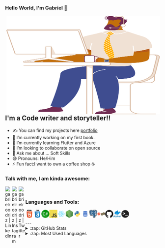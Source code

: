### Hello World, I'm Gabriel  👋

 <img align="right" alt="GIF" src="https://github.com/gabrielroodriz/gabrielroodriz/blob/main/code.svg?raw=true" width="500" height="320" />


## I'm a Code writer and storyteller!!
- ✍ You can find my projects here [portfolio](https://github.com/gabrielroodriz?tab=repositories)
- 🔭 I’m currently working on my first book.
- 🌱 I’m currently learning Flutter and Azure
- 👯 I’m looking to collaborate on open source
- 💬 Ask me about ... Soft Skills
- 😄 Pronouns: He/Him
- ⚡ Fun fact:I want to own a coffee shop ☕


### Talk with me, I am kinda awesome:
[<img align="left" alt="gabrielroodriz | LinkedIn" width="22px" src="https://cdn.jsdelivr.net/npm/simple-icons@v3/icons/linkedin.svg" />][linkedin]
[<img align="left" alt="gabrielroodriz | Instagram" width="22px" src="https://cdn.jsdelivr.net/npm/simple-icons@v3/icons/instagram.svg" />][instagram]
[<img align="left" alt="gabrielroodriz | Twitter" width="22px" src="https://cdn.jsdelivr.net/npm/simple-icons@v3/icons/twitter.svg" />][twitter]

<br />

### Languages and Tools:

<img align="left" alt="HTML5" width="26px" src="https://raw.githubusercontent.com/github/explore/80688e429a7d4ef2fca1e82350fe8e3517d3494d/topics/html/html.png" />
<img align="left" alt="CSS3" width="26px" src="https://raw.githubusercontent.com/github/explore/80688e429a7d4ef2fca1e82350fe8e3517d3494d/topics/css/css.png" />
<img align="left" alt="CSharp" width="26px" src="https://raw.githubusercontent.com/github/explore/80688e429a7d4ef2fca1e82350fe8e3517d3494d/topics/csharp/csharp.png" />
<img align="left" alt="JavaScript" width="26px" src="https://raw.githubusercontent.com/github/explore/80688e429a7d4ef2fca1e82350fe8e3517d3494d/topics/javascript/javascript.png" />
<img align="left" alt="React" width="26px" src="https://raw.githubusercontent.com/github/explore/80688e429a7d4ef2fca1e82350fe8e3517d3494d/topics/react/react.png" />
<img align="left" alt="Node.js" width="26px" src="https://raw.githubusercontent.com/github/explore/80688e429a7d4ef2fca1e82350fe8e3517d3494d/topics/nodejs/nodejs.png" />
<img align="left" alt="python" width="26px" src="https://raw.githubusercontent.com/github/explore/80688e429a7d4ef2fca1e82350fe8e3517d3494d/topics/python/python.png" />
<img align="left" alt="SQL" width="26px" src="https://raw.githubusercontent.com/github/explore/80688e429a7d4ef2fca1e82350fe8e3517d3494d/topics/sql/sql.png" />
<img align="left" alt="postgreSQL" width="26px" src="https://raw.githubusercontent.com/github/explore/80688e429a7d4ef2fca1e82350fe8e3517d3494d/topics/postgresql/postgresql.png" />
<img align="left" alt="Git" width="26px" src="https://raw.githubusercontent.com/github/explore/80688e429a7d4ef2fca1e82350fe8e3517d3494d/topics/git/git.png" />
<img align="left" alt="GitHub" width="26px" src="https://raw.githubusercontent.com/github/explore/78df643247d429f6cc873026c0622819ad797942/topics/github/github.png" />
<img align="left" alt="Docker" width="26px" src="https://raw.githubusercontent.com/github/explore/80688e429a7d4ef2fca1e82350fe8e3517d3494d/topics/docker/docker.png" />
<img align="left" alt="Terminal" width="26px" src="https://raw.githubusercontent.com/github/explore/80688e429a7d4ef2fca1e82350fe8e3517d3494d/topics/terminal/terminal.png" />

<br />
<br />
---

<details>
  <summary>:zap: GitHub Stats</summary>

 
 ![Gabriel's GitHub stats](https://github-readme-stats.vercel.app/api?username=gabrielroodriz&show_icons=true)
 

</details>

<details>
  <summary>:zap: Most Used Languages</summary>

[![Top Langs](https://github-readme-stats.vercel.app/api/top-langs/?username=gabrielroodriz&layout=compact)](https://github.com/gabrielroodriz/github-readme-stats)
 


</details>

[instagram]: https://www.instagram.com/gabrielroodriz/
[linkedin]: https://linkedin.com/in/gabrielroodriz
[portfolio]: https://gabrielroodriz.github.io/profile/
[twitter]: https://twitter.com/gabrielroodriz

